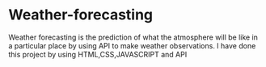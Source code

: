# Weather-forecasting
Weather forecasting is the prediction of what the atmosphere will be like in a particular place by using API to make weather observations. I have done this project by using HTML,CSS,JAVASCRIPT and API
